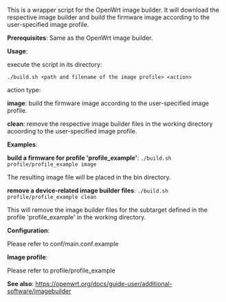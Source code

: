 This is a wrapper script for the OpenWrt image builder. It will download the respective image builder and build the firmware image according to the user-specified image profile.

**Prerequisites**: Same as the OpenWrt image builder.

**Usage**:

execute the script in its directory:

`./build.sh <path and filename of the image profile> <action>`

action type:

**image**: build the firmware image according to the user-specified image profile.

**clean**: remove the respective image builder files in the working directory acoording to the user-specified image profile.

**Examples**:

**build a firmware for profile 'profile_example'**: `./build.sh profile/profile_example image`

The resulting image file will be placed in the bin directory.

**remove a device-related image builder files**: `./build.sh profile/profile_example clean`

This will remove the image builder files for the subtarget defined in the profile 'profile_example' in the working directory.

**Configuration**:

Please refer to conf/main.conf.example

**Image profile**:

Please refer to profile/profile_example

**See also**:
https://openwrt.org/docs/guide-user/additional-software/imagebuilder
